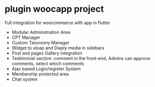# plugin woocapp project

Full integration for woocommerce with app in flutter

*   Modular Administration Area
*   CPT Manager
*   Custom Taxonomy Manager
*   Widget to uloap and Diaply media in sidebars
*   Post and pages  Gallery integration
*   Testimonial section: comment in the front-end, Admins can approve comments, select which comments
*   Ajax based Login/register System
*   Membership protected area
*   Chat system
